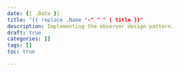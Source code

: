 ```yaml
---
date: {{ .Date }}
title: "{{ replace .Name "-" " " | title }}"
description: Implementing the observer design pattern.
draft: true
categories: []
tags: []
toc: true

---
```


